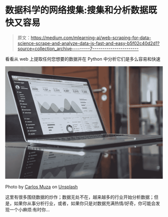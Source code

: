 # 数据科学的网络搜集:搜集和分析数据既快又容易

> 原文：<https://medium.com/mlearning-ai/web-scraping-for-data-science-scrape-and-analyze-data-is-fast-and-easy-b5f02c40d2d1?source=collection_archive---------7----------------------->

看看从 web 上提取任何您想要的数据并在 Python 中分析它们是多么容易和快速

![](img/af8061cb3858b459b454cd542cd72c3a.png)

Photo by [Carlos Muza](https://unsplash.com/@kmuza?utm_source=unsplash&utm_medium=referral&utm_content=creditCopyText) on [Unsplash](https://unsplash.com/s/photos/web?utm_source=unsplash&utm_medium=referral&utm_content=creditCopyText)

这里有很多围绕数据的炒作；数据无处不在，越来越多的行业开始分析数据；但是，如果你从事分析行业，或者，如果你只是对数据充满热情/好奇，你可能会发现一个小麻烦:有时你…
